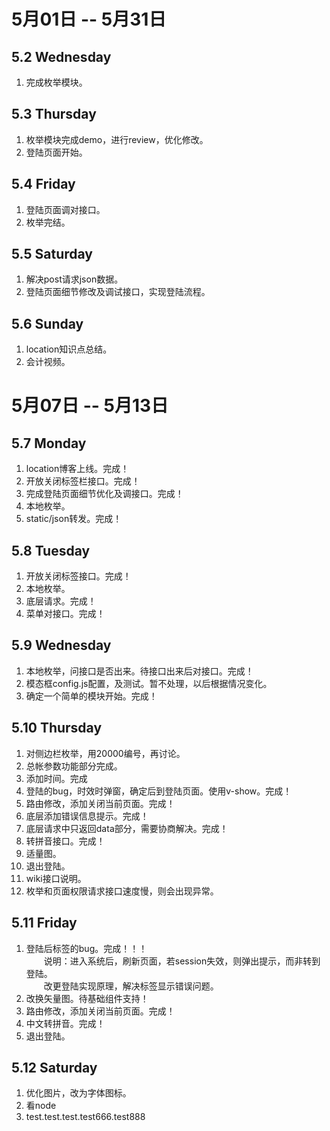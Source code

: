# 5月01日 -- 5月31日

## 5.2 Wednesday
1. 完成枚举模块。

## 5.3 Thursday
1. 枚举模块完成demo，进行review，优化修改。
2. 登陆页面开始。

## 5.4 Friday
1. 登陆页面调对接口。
2. 枚举完结。

## 5.5 Saturday
1. 解决post请求json数据。
2. 登陆页面细节修改及调试接口，实现登陆流程。

## 5.6 Sunday
1. location知识点总结。
2. 会计视频。

# 5月07日 -- 5月13日

## 5.7 Monday
1. location博客上线。完成！
2. 开放关闭标签栏接口。完成！
3. 完成登陆页面细节优化及调接口。完成！
4. 本地枚举。
5. static/json转发。完成！

## 5.8 Tuesday
1. 开放关闭标签接口。完成！
2. 本地枚举。
3. 底层请求。完成！
4. 菜单对接口。完成！

## 5.9 Wednesday
1. 本地枚举，问接口是否出来。待接口出来后对接口。完成！
2. 模态框config.js配置，及测试。暂不处理，以后根据情况变化。
3. 确定一个简单的模块开始。完成！

## 5.10 Thursday
1. 对侧边栏枚举，用20000编号，再讨论。
2. 总帐参数功能部分完成。
3. 添加时间。完成
4. 登陆的bug，时效时弹窗，确定后到登陆页面。使用v-show。完成！
5. 路由修改，添加关闭当前页面。完成！
6. 底层添加错误信息提示。完成！
7. 底层请求中只返回data部分，需要协商解决。完成！
8. 转拼音接口。完成！
9. 适量图。
10. 退出登陆。
11. wiki接口说明。
12. 枚举和页面权限请求接口速度慢，则会出现异常。

## 5.11 Friday
1. 登陆后标签的bug。完成！！！  
　　说明：进入系统后，刷新页面，若session失效，则弹出提示，而非转到登陆。  
　　改更登陆实现原理，解决标签显示错误问题。
2. 改换矢量图。待基础组件支持！
3. 路由修改，添加关闭当前页面。完成！
4. 中文转拼音。完成！
5. 退出登陆。

## 5.12 Saturday
1. 优化图片，改为字体图标。
2. 看node
3. test.test.test.test666.test888